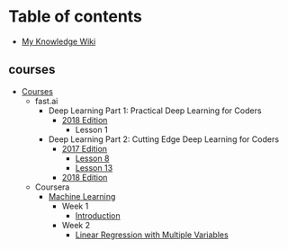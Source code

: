 # Table of contents

* [My Knowledge Wiki](README.md)

## courses

* [Courses](courses/courses/README.md)
  * fast.ai
    * Deep Learning Part 1: Practical Deep Learning for Coders
      * [2018 Edition](courses/courses/fast.ai/deep-learning-part-1-practical-deep-learning-for-coders/2018-edition/README.md)
        * Lesson 1
    * Deep Learning Part 2: Cutting Edge Deep Learning for Coders
      * [2017 Edition](courses/courses/fast.ai/deep-learning-part-2-cutting-edge-deep-learning-for-coders/2017-edition/README.md)
        * [Lesson 8](courses/courses/fast.ai/deep-learning-part-2-cutting-edge-deep-learning-for-coders/2017-edition/lesson-8.md)
        * [Lesson 13](courses/courses/fast.ai/deep-learning-part-2-cutting-edge-deep-learning-for-coders/2017-edition/lesson-13.md)
      * [2018 Edition](courses/courses/fast.ai/deep-learning-part-2-cutting-edge-deep-learning-for-coders/2018-edition.md)
  * Coursera
    * [Machine Learning](courses/courses/coursera/machine-learning/README.md)
      * Week 1
        * [Introduction](courses/courses/coursera/machine-learning/week-1/introduction.md)
      * Week 2
        * [Linear Regression with Multiple Variables](courses/courses/coursera/machine-learning/week-2/linear-regression-with-multiple-variables.md)

